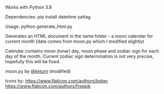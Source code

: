 Works with Python 3.8

Dependencies:
pip install datetime yattag

Usage:
python generate_html.py

Generates an HTML document in the same folder - a moon calendar for current month (data comes from moon.py which I modified slightly)

Calendar contains moon (lunar) day, moon phase and zodiac sign for each day of the month. Current zodiac sign determination is not very precise, hopefully this will be fixed.

moon.py by [@keturn]( https://keturn.net/ ) (modified)

Icons by:
https://www.flaticon.com/authors/bqlqn
https://www.flaticon.com/authors/freepik
